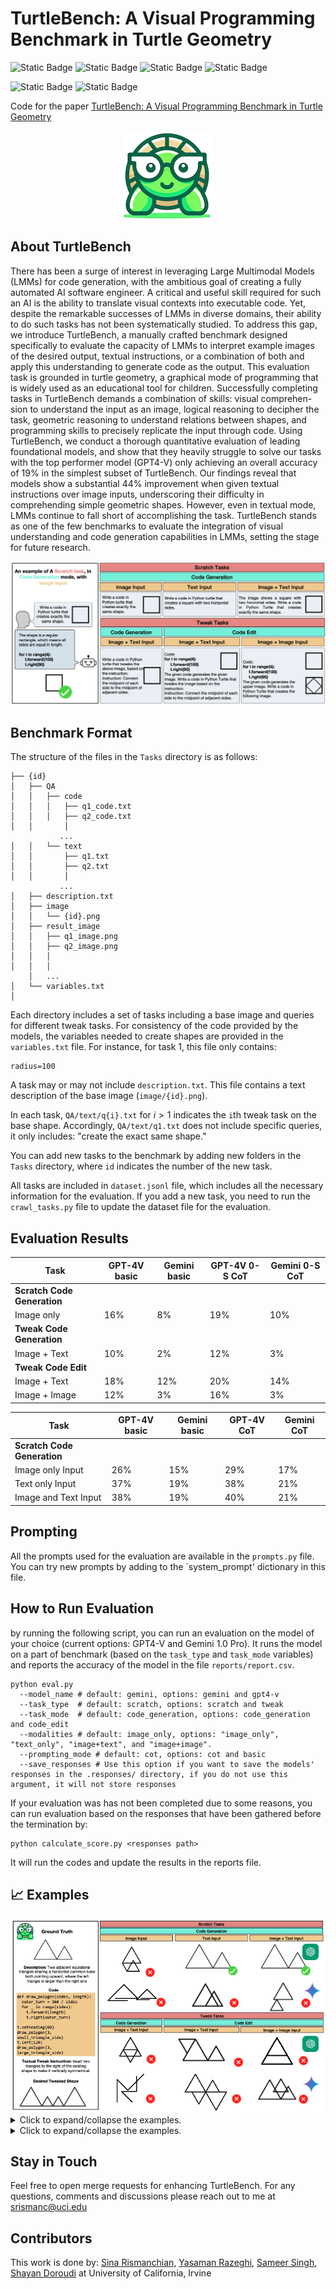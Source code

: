 # TurtleBench: A Visual Programming Benchmark in Turtle Geometry
![Static Badge](https://img.shields.io/badge/Task-MultiModal-red)
![Static Badge](https://img.shields.io/badge/Task-Image_to_Code-red)
![Static Badge](https://img.shields.io/badge/Task-Visual_Reasoning-red)
![Static Badge](https://img.shields.io/badge/Benchmark-TurtleBench-blue)

![Static Badge](https://img.shields.io/badge/Model-GPT4--V-green)
![Static Badge](https://img.shields.io/badge/Model-Gemini_1.0_pro-green)

Code for the paper [TurtleBench: A Visual Programming Benchmark in Turtle Geometry]()


<p align="center">
  <img src="figs/turtle.png" />
</p>

## About TurtleBench
There has been a surge of interest in leveraging Large Multimodal Models (LMMs) for code generation, with the ambitious goal of creating a fully automated AI software engineer. A critical and useful skill required for such an AI is the ability to translate visual contexts into executable code. Yet, despite the remarkable successes of LMMs in diverse domains, their ability to do such tasks has not been systematically studied. To address this gap, we introduce TurtleBench, a manually crafted benchmark designed specifically to evaluate the capacity of LMMs to interpret example images of the desired output, textual instructions, or a combination of both and apply this understanding to generate code as the output. This evaluation task is grounded in turtle geometry, a graphical mode of programming that is widely used as an educational tool for children. Successfully completing tasks in TurtleBench demands a combination of skills: visual comprehen- sion to understand the input as an image, logical reasoning to decipher the task, geometric reasoning to understand relations between shapes, and programming skills to precisely replicate the input through code. Using TurtleBench, we conduct a thorough quantitative evaluation of leading foundational models, and show that they heavily struggle to solve our tasks with the top performer model (GPT4-V) only achieving an overall accuracy of 19% in the simplest subset of TurtleBench. Our findings reveal that models show a substantial 44% improvement when given textual instructions over image inputs, underscoring their difficulty in comprehending simple geometric shapes. However, even in textual mode, LMMs continue to fall short of accomplishing the task. TurtleBench stands as one of the few benchmarks to evaluate the integration of visual understanding and code generation capabilities in LMMs, setting the stage for future research.


![photo](figs/intro.png)

## Benchmark Format
The structure of the files in the `Tasks` directory is as follows:
```
├── {id}
│   ├── QA
│   │   ├── code
│   │   │   ├── q1_code.txt
│   │   │   ├── q2_code.txt
│   │       │
           ...
│   │   └── text
│   │       ├── q1.txt
│   │       ├── q2.txt
│   │       │
           ...
│   ├── description.txt
│   ├── image
│   │   └── {id}.png
│   ├── result_image
│   │   ├── q1_image.png
│   │   ├── q2_image.png
│   │   │
│   │   │
    │   ...  
│   └── variables.txt
│
```
Each directory includes a set of tasks including a base image and queries for different tweak tasks. For consistency of the code provided by the models, the variables needed to create shapes are provided in the `variables.txt` file. For instance, for task 1, this file only contains: 
```
radius=100
```
A task may or may not include `description.txt`. This file contains a text description of the base image (`image/{id}.png`).

In each task, `QA/text/q{i}.txt` for $i > 1$ indicates the `i`th tweak task on the base shape. Accordingly, `QA/text/q1.txt` does not include specific queries, it only includes: "create the exact same shape."

You can add new tasks to the benchmark by adding new folders in the `Tasks` directory, where `id` indicates the number of the new task. 

All tasks are included in `dataset.jsonl` file, which includes all the necessary information for the evaluation. If you add a new task, you need to run the `crawl_tasks.py` file to update the dataset file for the evaluation. 

## Evaluation Results
| Task | GPT-4V basic | Gemini basic | GPT-4V 0-S CoT | Gemini 0-S CoT |
|------|--------------|--------------|----------------|----------------|
| **Scratch Code Generation** | | | | |
| Image only | 16% | 8% | 19% | 10% |
| **Tweak Code Generation** | | | | |
| Image + Text | 10% | 2% | 12% | 3% |
| **Tweak Code Edit** | | | | |
| Image + Text | 18% | 12% | 20% | 14% |
| Image + Image | 12% | 3% | 16% | 3% |

| Task | GPT-4V basic | Gemini basic | GPT-4V CoT | Gemini CoT |
|------|--------------|--------------|------------|------------|
| **Scratch Code Generation** | | | | |
| Image only Input | 26% | 15% | 29% | 17% |
| Text only Input | 37% | 19% | 38% | 21% |
| Image and Text Input | 38% | 19% | 40% | 21% |


## Prompting
All the prompts used for the evaluation are available in the `prompts.py` file. You can try new prompts by adding to the `system_prompt' dictionary in this file.

## How to Run Evaluation
by running the following script, you can run an evaluation on the model of your choice (current options: GPT4-V and Gemini 1.0 Pro).
It runs the model on a part of benchmark (based on the `task_type` and `task_mode` variables) and reports the accuracy of the model in the file `reports/report.csv`. 

```
python eval.py 
  --model_name # default: gemini, options: gemini and gpt4-v
  --task_type  # default: scratch, options: scratch and tweak
  --task_mode  # default: code_generation, options: code_generation and code_edit
  --modalities # default: image_only, options: "image_only", "text_only", "image+text", and "image+image".
  --prompting_mode # default: cot, options: cot and basic
  --save_responses # Use this option if you want to save the models' responses in the .responses/ directory, if you do not use this argument, it will not store responses
```

If your evaluation was has not been completed due to some reasons, you can run evaluation based on the responses that have been gathered before the termination by: 
```
python calculate_score.py <responses path>
```
It will run the codes and update the results in the reports file. 

## 📈 Examples


<img src="figs/ex1.png" style="zoom:80%;" />


<details>
<summary>Click to expand/collapse the examples.</summary>
<img src="figs/ex2.png" style="zoom:80%;" />
</details>

<details>
<summary>Click to expand/collapse the examples.</summary>
<img src="figs/ex3.png" style="zoom:80%;" />
</details>



## Stay in Touch
Feel free to open merge requests for enhancing TurtleBench.
For any questions, comments and discussions please reach out to me at [srismanc@uci.edu](mailto:srismanc@uci.edu)

## Contributors
This work is done by: [Sina Rismanchian](mailto:srismanc@uci.edu), [Yasaman Razeghi](https://yasamanrazeghi.com/), [Sameer Singh](https://sameersingh.org/), [Shayan Doroudi](https://sites.google.com/uci.edu/shayan-doroudi) at University of California, Irvine
